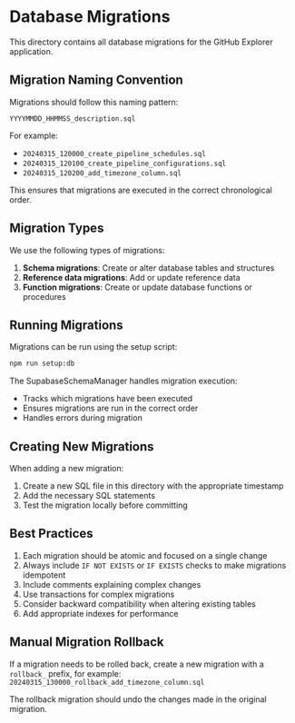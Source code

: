 # Database Migrations

This directory contains all database migrations for the GitHub Explorer application. 

## Migration Naming Convention

Migrations should follow this naming pattern:

```
YYYYMMDD_HHMMSS_description.sql
```

For example:
- `20240315_120000_create_pipeline_schedules.sql`
- `20240315_120100_create_pipeline_configurations.sql`
- `20240315_120200_add_timezone_column.sql`

This ensures that migrations are executed in the correct chronological order.

## Migration Types

We use the following types of migrations:

1. **Schema migrations**: Create or alter database tables and structures
2. **Reference data migrations**: Add or update reference data
3. **Function migrations**: Create or update database functions or procedures

## Running Migrations

Migrations can be run using the setup script:

```bash
npm run setup:db
```

The SupabaseSchemaManager handles migration execution:
- Tracks which migrations have been executed
- Ensures migrations are run in the correct order
- Handles errors during migration

## Creating New Migrations

When adding a new migration:

1. Create a new SQL file in this directory with the appropriate timestamp
2. Add the necessary SQL statements
3. Test the migration locally before committing

## Best Practices

1. Each migration should be atomic and focused on a single change
2. Always include `IF NOT EXISTS` or `IF EXISTS` checks to make migrations idempotent
3. Include comments explaining complex changes
4. Use transactions for complex migrations
5. Consider backward compatibility when altering existing tables
6. Add appropriate indexes for performance

## Manual Migration Rollback

If a migration needs to be rolled back, create a new migration with a `rollback_` prefix, for example:
`20240315_130000_rollback_add_timezone_column.sql`

The rollback migration should undo the changes made in the original migration. 